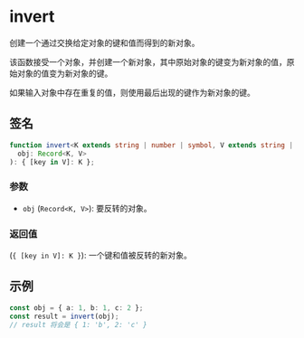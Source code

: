 # invert

创建一个通过交换给定对象的键和值而得到的新对象。

该函数接受一个对象，并创建一个新对象，其中原始对象的键变为新对象的值，原始对象的值变为新对象的键。

如果输入对象中存在重复的值，则使用最后出现的键作为新对象的键。

## 签名

```typescript
function invert<K extends string | number | symbol, V extends string | number | symbol>(
  obj: Record<K, V>
): { [key in V]: K };
```

### 参数

- `obj` (`Record<K, V>`): 要反转的对象。

### 返回值

(`{ [key in V]: K }`): 一个键和值被反转的新对象。

## 示例

```typescript
const obj = { a: 1, b: 1, c: 2 };
const result = invert(obj);
// result 将会是 { 1: 'b', 2: 'c' }
```
